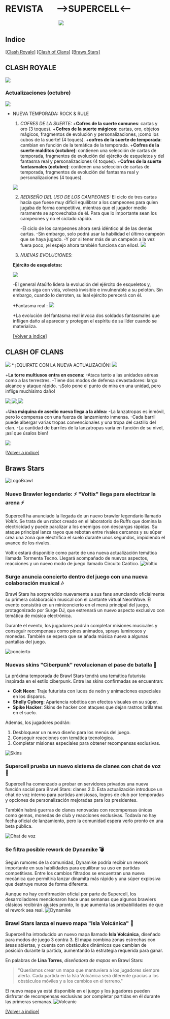 # REVISTA &emsp;  -->SUPERCELL<--  
&emsp;&emsp;&emsp;&emsp;&emsp;&emsp;&emsp;&emsp;&emsp;&emsp;&emsp;&emsp;![](https://play-lh.googleusercontent.com/7Tj96xYqHgR1IgJQd7SC7deyuoIwtfq-ZBODHLRxqn7-lEnJsktkx0qE6A3HhtLb5Zs=s188-rw)


## Indice

[[Clash Royale]](#clash-royale)
[[Clash of Clans]](#clash-of-clans)
[[Braws Stars]](#braws-stars)


## CLASH ROYALE
![](https://supercell.com/images/c96611b5b4ccd331e2b4dcb797811894/1681/hero_bg_clashroyale.612fcf42.webp)
### Actualizaciones (octubre)
![](https://clashroyale.inbox.supercell.com/9jtsgmsiuthj/7BuSYvhmtORE550hIvuIdz/60e28548ce3fc8ae21ec415c1898e63f/SUP4119_Season_76_Website_Hero_Image-3000x600.jpg)



   

* NUEVA TEMPORADA: ROCK & RULE
    1. *_COFRES DE LA SUERTE:_*
        +**Cofres de la suerte comunes**: cartas y oro (3 toques).
        +**Cofres de la suerte mágicos**: cartas, oro, objetos mágicos, fragmentos de evolución y personalizaciones, ¡como los cubos de la suerte! (4 toques).
        +**cofres de la suerte de temporada**: cambian en función de la temática de la temporada.
        +**Cofres de la suerte malditos (octubre)**: contienen una selección de cartas de temporada, fragmentos de evolución del ejército de esqueletos y del fantasma real y personalizaciones (4 toques).
        +**Cofres de la suerte fantasmales (octubre)**: contienen una selección de cartas de temporada, fragmentos de evolución del fantasma real y personalizaciones (4 toques).
       
    ![](https://clashroyale.inbox.supercell.com/9jtsgmsiuthj/5o0KJg758THKgHveMllxeo/d535abaf3fe1108cb778d74a3c9fe360/Lucky_Chests.jpg?fm=webp&w=1681)

    2. *_REDISEÑO DEL USO DE LOS CAMPEONES:_*
        El ciclo de tres cartas hacía que fuese muy difícil equilibrar a los campeones para quien jugaba de forma competitiva, mientras que el jugador medio raramente se aprovechaba de él. Para que lo importante sean los campeones y no el ciclado rápido.
       
        -El ciclo de los campeones ahora será idéntico al de las demás cartas.
        -Sin embargo, solo podrá usar la habilidad el último campeón que se haya jugado.
        -Y por si tener más de un campeón a la vez fuera poco, ¡el espejo ahora también funciona con ellos!.
    ![](https://lh7-rt.googleusercontent.com/docsz/AD_4nXf4DqSZ0O78gtHVfxMhkFOjok8GzodJPxCo3NzGwWtT_DFsoz0cvI3JaRlkTEzUNCAzOeeHu4BJSTUUVMo2JzJ2s2sfnSZzmNVeg-ZolDSrOAQB1S3HjjO4acG3j-58eTHg5ZToZA?key=HA_LqMossuq_Uy9CZ5rFVV9B)

    3.  *_NUEVAS EVOLUCIONES_*:

    **Ejército de esqueletos:** 
    
    ![](https://clashroyale.inbox.supercell.com/9jtsgmsiuthj/3pamnBrk8Y3RyFNCt7t3Ud/13877f076b7c9a4f2c0abf9fa320919f/skeletonarmyevolution.png?fm=webp&w=1681)

     -El general Ataúlfo lidera la evolución del ejército de esqueletos y, mientras siga con vida, volverá invisible e invulnerable a su pelotón. Sin embargo, cuando lo derroten, su leal ejército perecerá con él.

     +Fantasma real :
![](https://clashroyale.inbox.supercell.com/9jtsgmsiuthj/2VAnsBUzTCBPSSFjNj8xjY/11d09747401e9827e15cd342112518d3/royalghostevolution.png?fm=webp&w=1681)

    +La evolución del fantasma real invoca dos soldados fantasmales que infligen daño al aparecer y protegen el espíritu de su líder cuando se materializa.
  
  [[Volver a indice]](#indice)
  
## CLASH OF CLANS

![](https://supercell.com/_next/static/media/hero_blogs_clashofclans.460750b4.webp)
        * ¡EQUIPATE CON LA NUEVA ACTUALIZACIÓN!
![](https://clashofclans.inbox.supercell.com/lqe2co20rkhw/11lF44BOaCvUrPDYIZrQj8/69bcfe87101caae8854c7deb09bcbb13/ES_20250210_-_Feb_Update_Patch_Notes_graphic.png?fm=webp&w=1681)

   +**La torre multiusos entra en escena:**
    -Ataca tanto a las unidades aéreas como a las terrestres.
    -Tiene dos modos de defensa devastadores: largo alcance y ataque rápido.
    -¡Solo pone el punto de mira en una unidad, pero inflige muchísimo daño!

![](https://theriagames.com/wp-content/uploads/2025/02/clash-of-clans-Multi-Gear_Tower2_LongRange.webp),![](Https://theriagames.com/wp-content/uploads/2025/02/clash-of-clans-Multi-Gear_Tower2_FastAttack.webp),![](https://theriagames.com/wp-content/uploads/2025/02/clash-of-clans-air-defense-icon.webp)
    
  +**Una máquina de asedio nueva llega a la aldea:**
    -La lanzatropas es inmóvil, pero lo compensa con una fuerza de lanzamiento inmensa.
    -Cada barril puede albergar varias tropas convencionales y una tropa del castillo del clan.
    -La cantidad de barriles de la lanzatropas varía en función de su nivel, ¡así que úsalos bien!
    
![](https://www.clashchamps.com/wp-content/uploads/2020/12/LogLauncher_Profile_Icon.png)

[[Volver a indice]](#indice)
## Braws Stars

![LogoBrawl](logo-25.c614ec09.png)

### Nuevo Brawler legendario: :zap: "Voltix" llega para electrizar la arena :zap:

Supercell ha anunciado la llegada de un nuevo brawler legendario llamado *Voltix*. Se trata de un robot creado en el laboratorio de Ruffs que domina la electricidad y puede paralizar a los enemigos con descargas rápidas. Su ataque principal lanza rayos que rebotan entre rivales cercanos y su súper crea una zona que electrifica el suelo durante unos segundos, impidiendo el avance de los rivales.

Voltix estará disponible como parte de una nueva actualización temática llamada Tormenta Tecno. Llegará acompañado de nuevos aspectos, reacciones y un nuevo modo de juego llamado Circuito Caótico.
![Voltix](OIP.jpg)

### Surge anuncia concierto dentro del juego con una nueva colaboración musical :notes:

Brawl Stars ha sorprendido nuevamente a sus fans anunciando oficialmente su primera colaboración musical con el cantante virtual NeonWave. El evento consistirá en un miniconcierto en el menú principal del juego, protagonizado por Surge DJ, que estrenará un nuevo aspecto exclusivo con temática de música electrónica.

Durante el evento, los jugadores podrán completar misiones musicales y conseguir recompensas como pines animados, sprays luminosos y monedas. También se espera que se añada música nueva a algunas pantallas del juego.

![concierto](Concert.jpg)

### Nuevas skins "Ciberpunk" revolucionan el pase de batalla :robot:

La próxima temporada de Brawl Stars tendrá una temática futurista inspirada en el estilo ciberpunk. Entre las skins confirmadas se encuentran:

* **Colt Neon**: Traje futurista con luces de neón y animaciones especiales en los disparos.
* **Shelly Cyborg**: Apariencia robótica con efectos visuales en su súper.
* **Spike Hacker**: Skins de hacker con ataques que dejan rastros brillantes en el suelo.

Además, los jugadores podrán:

1. Desbloquear un nuevo diseño para los menús del juego.
2. Conseguir reacciones con temática tecnológica.
3. Completar misiones especiales para obtener recompensas exclusivas.

![Skins](los_7_brawlers_legendarios_hasta_2023_de_brawl_stars_001.jpg)

### Supercell prueba un nuevo sistema de clanes con chat de voz :microphone:

Supercell ha comenzado a probar en servidores privados una nueva función social para Brawl Stars: clanes 2.0. Esta actualización introduce un chat de voz interno para partidas amistosas, logros de club por temporadas y opciones de personalización mejoradas para los presidentes.

También habrá guerras de clanes renovadas con recompensas únicas como gemas, monedas de club y reacciones exclusivas. Todavía no hay fecha oficial de lanzamiento, pero la comunidad espera verlo pronto en una beta pública.

![Chat de voz](chat_de_voz_brawl_stars_china.jpg)

### Se filtra posible rework de Dynamike :bomb:

Según rumores de la comunidad, Dynamike podría recibir un rework importante en sus habilidades para equilibrar su uso en partidas competitivas. Entre los cambios filtrados se encuentran una nueva mecánica que permitiría lanzar dinamita más rápido y una súper explosiva que destruye muros de forma diferente.

Aunque no hay confirmación oficial por parte de Supercell, los desarrolladores mencionaron hace unas semanas que algunos brawlers clásicos recibirán ajustes pronto, lo que aumenta las probabilidades de que el rework sea real.
![Dynamike](Dynamike.webp)

### Brawl Stars lanza el nuevo mapa "Isla Volcánica" :volcano:

Supercell ha introducido un nuevo mapa llamado **Isla Volcánica**, diseñado para modos de juego 3 contra 3. El mapa combina zonas estrechas con áreas abiertas, y cuenta con obstáculos dinámicos que cambian de posición durante la partida, aumentando la estrategia requerida para ganar.

En palabras de **Lina Torres**, *diseñadora de mapas* en Brawl Stars:

> "Queríamos crear un mapa que mantuviera a los jugadores siempre alerta. Cada partida en la Isla Volcánica será diferente gracias a los obstáculos móviles y a los cambios en el terreno."

El nuevo mapa ya está disponible en el juego y los jugadores pueden disfrutar de recompensas exclusivas por completar partidas en él durante las primeras semanas.
![Volcanic](Volcanic.png)

[[Volver a indice]](#indice)


